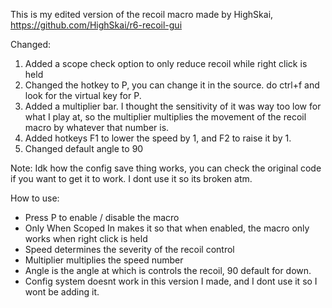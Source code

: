 This is my edited version of the recoil macro made by HighSkai, https://github.com/HighSkai/r6-recoil-gui

Changed:
1) Added a scope check option to only reduce recoil while right click is held
2) Changed the hotkey to P, you can change it in the source. do ctrl+f and look for the virtual key for P. 
3) Added a multiplier bar. I thought the sensitivity of it was way too low for what I play at, so the multiplier multiplies the movement of the recoil macro by whatever that number is. 
4) Added hotkeys F1 to lower the speed by 1, and F2 to raise it by 1. 
5) Changed default angle to 90

Note: Idk how the config save thing works, you can check the original code if you want to get it to work. I dont use it so its broken atm.

How to use:
- Press P to enable / disable the macro
- Only When Scoped In makes it so that when enabled, the macro only works when right click is held
- Speed determines the severity of the recoil control
- Multiplier multiplies the speed number
- Angle is the angle at which is controls the recoil, 90 default for down.
- Config system doesnt work in this version I made, and I dont use it so I wont be adding it.


